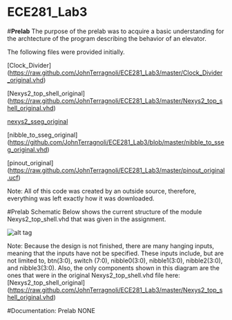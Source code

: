 ECE281_Lab3
===========
#**Prelab**
The purpose of the prelab was to acquire a basic understanding for the archtecture of the program describing the behavior of an elevator.  

The following files were provided initially.  

[Clock_Divider] (https://raw.github.com/JohnTerragnoli/ECE281_Lab3/master/Clock_Divider_original.vhd)

[Nexys2_top_shell_original] (https://raw.github.com/JohnTerragnoli/ECE281_Lab3/master/Nexys2_top_shell_original.vhd) 

[nexys2_sseg_original](https://raw.github.com/JohnTerragnoli/ECE281_Lab3/master/nexys2_sseg_original.vhd)

[nibble_to_sseg_original] (https://github.com/JohnTerragnoli/ECE281_Lab3/blob/master/nibble_to_sseg_original.vhd)

[pinout_original] (https://raw.github.com/JohnTerragnoli/ECE281_Lab3/master/pinout_original.ucf)

Note: All of this code was created by an outside source, therefore, everything was left exactly how it was downloaded.  

#Prelab Schematic
Below shows the current structure of the module Nexys2_top_shell.vhd that was given in the assignment.  

 ![alt tag](https://raw.github.com/JohnTerragnoli/ECE281_Lab3/master/Prelab%20Schematic1.jpg "Prelab Schematic of Nexys2_top_shell.vhd")

Note: Because the design is not finished, there are many hanging inputs, meaning that the inputs have not be specified.  These inputs include, but are not limited to, btn(3:0), switch (7:0), nibble0(3:0), nibble1(3:0), nibble2(3:0), and nibble3(3:0). Also, the only components shown in this diagram are the ones that were in the original Nexys2_top_shell.vhd file here: [Nexys2_top_shell_original] (https://raw.github.com/JohnTerragnoli/ECE281_Lab3/master/Nexys2_top_shell_original.vhd) 

#Documentation: Prelab
NONE
